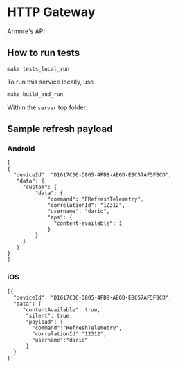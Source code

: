 # HTTP Gateway

Armore's API

## How to run tests

```
make tests_local_run
```

To run this service locally, use

```
make build_and_run
```

Within the `server` top folder.

## Sample refresh payload

### Android

```
[
{
  "deviceId": "D1617C36-D805-4FD8-AE6D-EBC57AF5FBCD",
   "data": {
     "custom": {
         "data": {
             "command": "FRefreshTelemetry",
             "correlationId": "12312",
             "username": "dario",
             "aps": {
               "content-available": 1
             }
         }
     }
   }
}
]
```

### iOS

```
[{
  "deviceId": "D1617C36-D805-4FD8-AE6D-EBC57AF5FBCD",
  "data": {
     "contentAvailable": true,
      "silent": true,
      "payload": {
        "command":"RefreshTelemetry",
        "correlationId":"12312",
        "username":"dario"
      }
  }
}]
```
